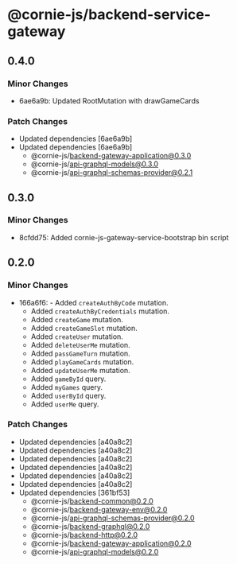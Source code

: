 # @cornie-js/backend-service-gateway

## 0.4.0

### Minor Changes

- 6ae6a9b: Updated RootMutation with drawGameCards

### Patch Changes

- Updated dependencies [6ae6a9b]
- Updated dependencies [6ae6a9b]
  - @cornie-js/backend-gateway-application@0.3.0
  - @cornie-js/api-graphql-models@0.3.0
  - @cornie-js/api-graphql-schemas-provider@0.2.1

## 0.3.0

### Minor Changes

- 8cfdd75: Added cornie-js-gateway-service-bootstrap bin script

## 0.2.0

### Minor Changes

- 166a6f6: - Added `createAuthByCode` mutation.
  - Added `createAuthByCredentials` mutation.
  - Added `createGame` mutation.
  - Added `createGameSlot` mutation.
  - Added `createUser` mutation.
  - Added `deleteUserMe` mutation.
  - Added `passGameTurn` mutation.
  - Added `playGameCards` mutation.
  - Added `updateUserMe` mutation.
  - Added `gameById` query.
  - Added `myGames` query.
  - Added `userById` query.
  - Added `userMe` query.

### Patch Changes

- Updated dependencies [a40a8c2]
- Updated dependencies [a40a8c2]
- Updated dependencies [a40a8c2]
- Updated dependencies [a40a8c2]
- Updated dependencies [a40a8c2]
- Updated dependencies [a40a8c2]
- Updated dependencies [361bf53]
  - @cornie-js/backend-common@0.2.0
  - @cornie-js/backend-gateway-env@0.2.0
  - @cornie-js/api-graphql-schemas-provider@0.2.0
  - @cornie-js/backend-graphql@0.2.0
  - @cornie-js/backend-http@0.2.0
  - @cornie-js/backend-gateway-application@0.2.0
  - @cornie-js/api-graphql-models@0.2.0
